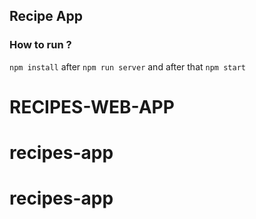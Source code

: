 ## Recipe App

### How to run ?

`npm install` after  `npm run server` and after that `npm start`

# RECIPES-WEB-APP
# recipes-app
# recipes-app

